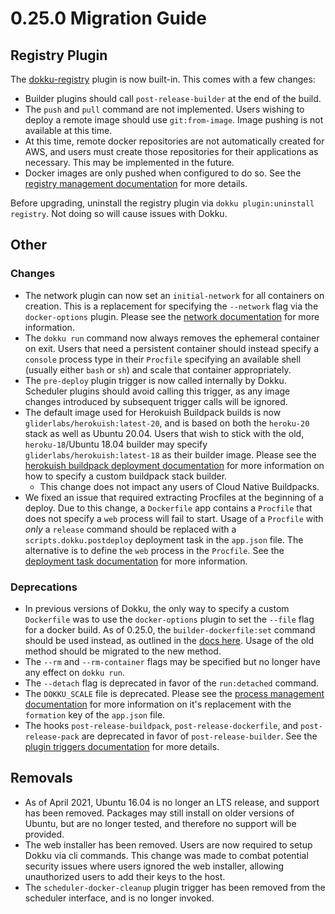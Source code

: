 # 0.25.0 Migration Guide

## Registry Plugin

The [dokku-registry](https://github.com/dokku/dokku-registry) plugin is now built-in. This comes with a few changes:

- Builder plugins should call `post-release-builder` at the end of the build.
- The `push` and `pull` command are not implemented. Users wishing to deploy a remote image should use `git:from-image`. Image pushing is not available at this time.
- At this time, remote docker repositories are not automatically created for AWS, and users must create those repositories for their applications as necessary. This may be implemented in the future.
- Docker images are only pushed when configured to do so. See the [registry management documentation](/docs/deployment/registry-management.md) for more details.

Before upgrading, uninstall the registry plugin via `dokku plugin:uninstall registry`. Not doing so will cause issues with Dokku.

## Other

### Changes

- The network plugin can now set an `initial-network` for all containers on creation. This is a replacement for specifying the `--network` flag via the `docker-options` plugin. Please see the [network documentation](/docs/networking/network.md#attaching-an-app-to-a-network) for more information.
- The `dokku run` command now always removes the ephemeral container on exit. Users that need a persistent container should instead specify a `console` process type in their `Procfile` specifying an available shell (usually either `bash` or `sh`) and scale that container appropriately.
- The `pre-deploy` plugin trigger is now called internally by Dokku. Scheduler plugins should avoid calling this trigger, as any image changes introduced by subsequent trigger calls will be ignored.
- The default image used for Herokuish Buildpack builds is now `gliderlabs/herokuish:latest-20`, and is based on both the `heroku-20` stack as well as Ubuntu 20.04. Users that wish to stick with the old, `heroku-18`/Ubuntu 18.04 builder may specify `gliderlabs/herokuish:latest-18` as their builder image. Please see the [herokuish buildpack deployment documentation](/docs/deployment/builders/herokuish-buildpacks.md#customizing-the-buildpack-stack-builder) for more information on how to specify a custom buildpack stack builder.
  - This change does not impact any users of Cloud Native Buildpacks.
- We fixed an issue that required extracting Procfiles at the beginning of a deploy. Due to this change, a `Dockerfile` app contains a `Procfile` that does not specify a `web` process will fail to start. Usage of a `Procfile` with _only_ a `release` command should be replaced with a `scripts.dokku.postdeploy` deployment task in the `app.json` file. The alternative is to define the `web` process in the `Procfile`. See the [deployment task documentation](/docs/advanced-usage/deployment-tasks.md) for more information.

### Deprecations

- In previous versions of Dokku, the only way to specify a custom `Dockerfile` was to use the `docker-options` plugin to set the `--file` flag for a docker build. As of 0.25.0, the `builder-dockerfile:set` command should be used instead, as outlined in the [docs here](/docs/deployment/builders/dockerfiles.md#changingthe-dockerfile-location). Usage of the old method should be migrated to the new method.
- The `--rm` and `--rm-container` flags may be specified but no longer have any effect on `dokku run`.
- The `--detach` flag is deprecated in favor of the `run:detached` command.
- The `DOKKU_SCALE` file is deprecated. Please see the [process management documentation](/docs/processes/process-management.md#manually-managing-process-scaling) for more information on it's replacement with the `formation` key of the `app.json` file.
- The hooks `post-release-buildpack`, `post-release-dockerfile`, and `post-release-pack` are deprecated in favor of `post-release-builder`. See the [plugin triggers documentation](https://dokku.com/docs/development/plugin-triggers/#post-release-builder) for more details.

## Removals

- As of April 2021, Ubuntu 16.04 is no longer an LTS release, and support has been removed. Packages may still install on older versions of Ubuntu, but are no longer tested, and therefore no support will be provided.
- The web installer has been removed. Users are now required to setup Dokku via cli commands. This change was made to combat potential security issues where users ignored the web installer, allowing unauthorized users to add their keys to the host.
- The `scheduler-docker-cleanup` plugin trigger has been removed from the scheduler interface, and is no longer invoked.
